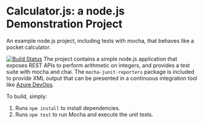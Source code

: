 Calculator.js: a node.js Demonstration Project
==============================================
An example node.js project, including tests with mocha, that behaves like
a pocket calculator.

[![Build Status](https://dev.azure.com/sqldevopsorganization/Integrating%20External%20Source%20Control%20with%20Azure%20Pipelines/_apis/build/status/umzyin.calculator?branchName=master)](https://dev.azure.com/sqldevopsorganization/Integrating%20External%20Source%20Control%20with%20Azure%20Pipelines/_build/latest?definitionId=18&branchName=master)
The project contains a simple node.js application that exposes REST APIs
to perform arithmetic on integers, and provides a test suite with mocha
and chai.  The `mocha-junit-reporters` package is included to provide XML
output that can be presented in a continuous integration tool like
[Azure DevOps](https://azure.com/devops).

To build, simply:

1. Runs `npm install` to install dependencies.
2. Runs `npm test` to run Mocha and execute the unit tests.

